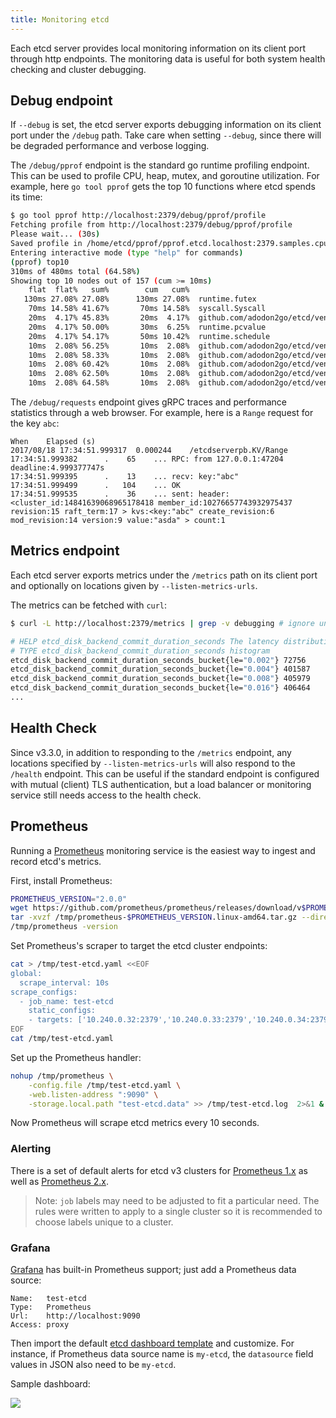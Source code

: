 ```yaml
---
title: Monitoring etcd
---
```


Each etcd server provides local monitoring information on its client port through http endpoints. The monitoring data is useful for both system health checking and cluster debugging.

## Debug endpoint

If `--debug` is set, the etcd server exports debugging information on its client port under the `/debug` path. Take care when setting `--debug`, since there will be degraded performance and verbose logging.

The `/debug/pprof` endpoint is the standard go runtime profiling endpoint. This can be used to profile CPU, heap, mutex, and goroutine utilization. For example, here `go tool pprof` gets the top 10 functions where etcd spends its time:

```sh
$ go tool pprof http://localhost:2379/debug/pprof/profile
Fetching profile from http://localhost:2379/debug/pprof/profile
Please wait... (30s)
Saved profile in /home/etcd/pprof/pprof.etcd.localhost:2379.samples.cpu.001.pb.gz
Entering interactive mode (type "help" for commands)
(pprof) top10
310ms of 480ms total (64.58%)
Showing top 10 nodes out of 157 (cum >= 10ms)
    flat  flat%   sum%        cum   cum%
   130ms 27.08% 27.08%      130ms 27.08%  runtime.futex
    70ms 14.58% 41.67%       70ms 14.58%  syscall.Syscall
    20ms  4.17% 45.83%       20ms  4.17%  github.com/adodon2go/etcd/vendor/golang.org/x/net/http2/hpack.huffmanDecode
    20ms  4.17% 50.00%       30ms  6.25%  runtime.pcvalue
    20ms  4.17% 54.17%       50ms 10.42%  runtime.schedule
    10ms  2.08% 56.25%       10ms  2.08%  github.com/adodon2go/etcd/vendor/github.com/adodon2go/etcd/etcdserver.(*EtcdServer).AuthInfoFromCtx
    10ms  2.08% 58.33%       10ms  2.08%  github.com/adodon2go/etcd/vendor/github.com/adodon2go/etcd/etcdserver.(*EtcdServer).Lead
    10ms  2.08% 60.42%       10ms  2.08%  github.com/adodon2go/etcd/vendor/github.com/adodon2go/etcd/pkg/wait.(*timeList).Trigger
    10ms  2.08% 62.50%       10ms  2.08%  github.com/adodon2go/etcd/vendor/github.com/prometheus/client_golang/prometheus.(*MetricVec).hashLabelValues
    10ms  2.08% 64.58%       10ms  2.08%  github.com/adodon2go/etcd/vendor/golang.org/x/net/http2.(*Framer).WriteHeaders
```

The `/debug/requests` endpoint gives gRPC traces and performance statistics through a web browser. For example, here is a `Range` request for the key `abc`:

```
When	Elapsed (s)
2017/08/18 17:34:51.999317 	0.000244 	/etcdserverpb.KV/Range
17:34:51.999382 	 .    65 	... RPC: from 127.0.0.1:47204 deadline:4.999377747s
17:34:51.999395 	 .    13 	... recv: key:"abc"
17:34:51.999499 	 .   104 	... OK
17:34:51.999535 	 .    36 	... sent: header:<cluster_id:14841639068965178418 member_id:10276657743932975437 revision:15 raft_term:17 > kvs:<key:"abc" create_revision:6 mod_revision:14 version:9 value:"asda" > count:1
```

## Metrics endpoint

Each etcd server exports metrics under the `/metrics` path on its client port and optionally on locations given by `--listen-metrics-urls`.

The metrics can be fetched with `curl`:

```sh
$ curl -L http://localhost:2379/metrics | grep -v debugging # ignore unstable debugging metrics

# HELP etcd_disk_backend_commit_duration_seconds The latency distributions of commit called by backend.
# TYPE etcd_disk_backend_commit_duration_seconds histogram
etcd_disk_backend_commit_duration_seconds_bucket{le="0.002"} 72756
etcd_disk_backend_commit_duration_seconds_bucket{le="0.004"} 401587
etcd_disk_backend_commit_duration_seconds_bucket{le="0.008"} 405979
etcd_disk_backend_commit_duration_seconds_bucket{le="0.016"} 406464
...
```

## Health Check

Since v3.3.0, in addition to responding to the `/metrics` endpoint, any locations specified by `--listen-metrics-urls` will also respond to the `/health` endpoint. This can be useful if the standard endpoint is configured with mutual (client) TLS authentication, but a load balancer or monitoring service still needs access to the health check.

## Prometheus

Running a [Prometheus][prometheus] monitoring service is the easiest way to ingest and record etcd's metrics.

First, install Prometheus:

```sh
PROMETHEUS_VERSION="2.0.0"
wget https://github.com/prometheus/prometheus/releases/download/v$PROMETHEUS_VERSION/prometheus-$PROMETHEUS_VERSION.linux-amd64.tar.gz -O /tmp/prometheus-$PROMETHEUS_VERSION.linux-amd64.tar.gz
tar -xvzf /tmp/prometheus-$PROMETHEUS_VERSION.linux-amd64.tar.gz --directory /tmp/ --strip-components=1
/tmp/prometheus -version
```

Set Prometheus's scraper to target the etcd cluster endpoints:

```sh
cat > /tmp/test-etcd.yaml <<EOF
global:
  scrape_interval: 10s
scrape_configs:
  - job_name: test-etcd
    static_configs:
    - targets: ['10.240.0.32:2379','10.240.0.33:2379','10.240.0.34:2379']
EOF
cat /tmp/test-etcd.yaml
```

Set up the Prometheus handler:

```sh
nohup /tmp/prometheus \
    -config.file /tmp/test-etcd.yaml \
    -web.listen-address ":9090" \
    -storage.local.path "test-etcd.data" >> /tmp/test-etcd.log  2>&1 &
```

Now Prometheus will scrape etcd metrics every 10 seconds.


### Alerting

There is a set of default alerts for etcd v3 clusters for [Prometheus 1.x](./etcd3_alert.rules) as well as [Prometheus 2.x](./etcd3_alert.rules.yml).

> Note: `job` labels may need to be adjusted to fit a particular need. The rules were written to apply to a single cluster so it is recommended to choose labels unique to a cluster.

### Grafana

[Grafana][grafana] has built-in Prometheus support; just add a Prometheus data source:

```
Name:   test-etcd
Type:   Prometheus
Url:    http://localhost:9090
Access: proxy
```

Then import the default [etcd dashboard template][template] and customize. For instance, if Prometheus data source name is `my-etcd`, the `datasource` field values in JSON also need to be `my-etcd`.

Sample dashboard:

![](./etcd-sample-grafana.png)


[prometheus]: https://prometheus.io/
[grafana]: http://grafana.org/
[template]: ./grafana.json
